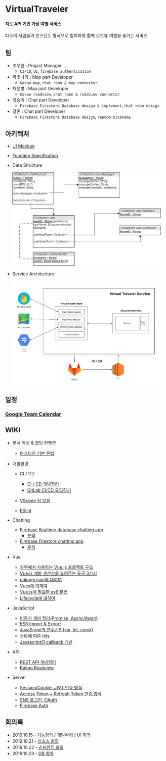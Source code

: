# VirtualTraveler

#### 지도 API 기반 가상 여행 서비스

다수의 사람들이 인스턴트 형식으로 참여하여 함께 로드뷰 여행을 즐기는 서비스



## 팀

- 조우현 : Projact Manager
  - `CI/CD`, `UI`, `firebase authentication`
- 곽빛나라 : Map part Developer
  - `Kakao map`, `chat room & map connector`
- 채윤병 : Map part Developer
  - `Kakao roadview`, `chat room & roadview connector`
- 최승미 : Chat part Developer
  - `Firebase Firestore Database design & implement`, `chat room design`
- 강민 : Chat part Developer
  - `Firebase Firestore Database design`, `random nickname`

## 아키텍쳐

- <a href="./deliverables/mockup.md">UI Mockup</a>

- <a href="./deliverables/function_specification.md">Function Specification</a>

  

- Data Structure

  <img src="./deliverables/database_structure.png">



- Service Architecture

  <img src="./deliverables/service-architecture.png">



## 일정	

### <a href="https://calendar.google.com/calendar/embed?src=k4h8g6b7jn7vrmqlngfj93lb7s%40group.calendar.google.com&ctz=Asia%2FSeoul">Google Team Calendar</a>



## WIKI

- 문서 작성 & 코딩 컨벤션
  
  - <a href="./wiki/about_markdown.md">마크다운 기본 문법</a>
  
    
  
- 개발환경
  
  - CI / CD
  
    - <a href="./wiki/cicd.md">CI / CD 개념정리</a>
    - <a href="./wiki/gitlab-ci.md">GitLab CI/CD 도입하기</a>
  
  - <a href="./wiki/about_vscode.md">VScode 팁 모음</a>
  
  - <a href="./wiki/ESlint.md">ESlint</a>
  
    
  
- Chatting

  - <a href=" https://cionman.tistory.com/50 ">Firebase Realtime database chatting app</a>
    - <a href="./wiki/about_realtime_database_chat.md">분석</a>
  - <a href=" https://www.youtube.com/watch?v=ifOzAyR1cG4 ">Firebase Firestore chatting app</a>
    - <a href="./wiki/about_firebase.md">분석</a>

  

- Vue
  
  - <a href=" https://joshua1988.github.io/web-development/vuejs/vue-structure/ ">실무에서 사용하는 Vue.js 프로젝트 구조</a>
  - <a href="https://joshua1988.github.io/web-development/vuejs/boost-productivity/">Vue.js 개발 생산성을 높여주는 도구 3가지</a>
  - <a href=" https://programmingsummaries.tistory.com/385 ">pakage.json에 대하여</a>
  - <a href="./wiki/vuex-vue.md">Vuex에 대하여</a>
  - <a href="./wiki/es6-for-vue.md">Vue.js에 필요한 es6 문법</a>
  - <a href="./wiki/lifecycle-vue.md">Lifecycle에 대하여</a>
  
  
  
- JavaScript

  - <a href="./wiki/about_promise_async_await.md">비동기 개념 정리(Promise, Async/Await)</a>
  - <a href="./wiki/javascript-modularization.md">ES6 Import & Export</a>
  - <a href="./wiki/var_let_const.md">JavaScript의 변수선언(var, let, const)</a>
  - <a href="./wiki/this.md">상황에 따른 this</a>
  - <a href="./wiki/about_callback_function.md">Javascript의 callback 개념</a>

  

- API
  
  - <a href="./wiki/about_rest.md">REST API 개념정리</a>
  - <a href="./wiki/about_roadview.md">Kakao Roadview</a>
  
    

- Server

  - <a href="https://tansfil.tistory.com/58?category=255594">Session/Cookie, JWT 인증 방식</a>
  - <a href="https://tansfil.tistory.com/59?category=255594">Access Token + Refresh Token 인증 방식</a>
  - <a href="https://tansfil.tistory.com/60?category=255594">SNS 로그인, OAuth</a>
  - <a href="./wiki/about_firebase_auth.md">Firebase Auth</a>



## 회의록

- 2019.10.15 - <a href="./meeting-log/20191015.md">기능정의 / 개발환경 / UI 회의</a>
- 2019.10.21 - <a href="./meeting-log/20191021.md">리소스 회의</a>
- 2019.10.22 - <a href="./meeting-log/20191022.md">스프린트 회의</a>
- 2019.10.23 - <a href="./meeting-log/20191023.md">DB 회의</a>